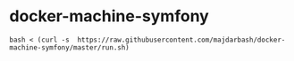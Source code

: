 # docker-machine-symfony
```
bash < (curl -s  https://raw.githubusercontent.com/majdarbash/docker-machine-symfony/master/run.sh)
```